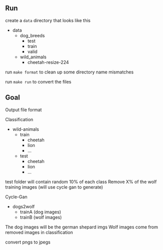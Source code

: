 ## Run

create a `data` directory that looks like this

- data
  - dog_breeds
    - test
    - train
    - valid
  - wild_animals
    - cheetah-resize-224

run `make format` to clean up some directory name mismatches

run `make run` to convert the files

## Goal

Output file format

Classification

- wild-animals
  - train
    - cheetah
    - lion
    - ...
  - test
    - cheetah
    - lion
    - ...

test folder will contain random 10% of each class
Remove X% of the wolf training images (will use cycle gan to generate)

Cycle-Gan

- dogs2wolf
  - trainA (dog images)
  - trainB (wolf images)

The dog images will be the german shepard imgs
Wolf images come from removed images in classification

convert pngs to jpegs
